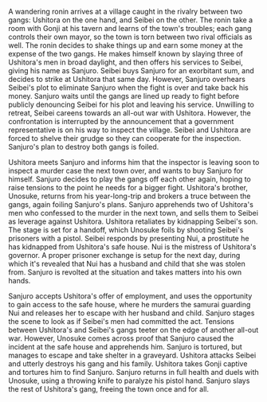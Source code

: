 <!-- Yojimbo -->

A wandering ronin arrives at a village caught in the rivalry between two gangs: Ushitora on the one hand, and Seibei on the other. The ronin take a room with Gonji at his tavern and learns of the town's troubles; each gang controls their own mayor, so the town is torn between two rival officials as well. The ronin decides to shake things up and earn some money at the expense of the two gangs. He makes himself known by slaying three of Ushitora's men in broad daylight, and then offers his services to Seibei, giving his name as Sanjuro. Seibei buys Sanjuro for an exorbitant sum, and decides to strike at Ushitora that same day. However, Sanjuro overhears Seibei's plot to eliminate Sanjuro when the fight is over and take back his money. Sanjuro waits until the gangs are lined up ready to fight before publicly denouncing Seibei for his plot and leaving his service. Unwilling to retreat, Seibei careens towards an all-out war with Ushitora. However, the confrontation is interrupted by the announcement that a government representative is on his way to inspect the village. Seibei and Ushitora are forced to shelve their grudge so they can cooperate for the inspection. Sanjuro's plan to destroy both gangs is foiled.

Ushitora meets Sanjuro and informs him that the inspector is leaving soon to inspect a murder case the next town over, and wants to buy Sanjuro for himself. Sanjuro decides to play the gangs off each other again, hoping to raise tensions to the point he needs for a bigger fight. Ushitora's brother, Unosuke, returns from his year-long-trip and brokers a truce between the gangs, again foiling Sanjuro's plans. Sanjuro apprehends two of Ushitora's men who confessed to the murder in the next town, and sells them to Seibei as leverage against Ushitora. Ushitora retaliates by kidnapping Seibei's son. The stage is set for a handoff, which Unosuke foils by shooting Seibei's prisoners with a pistol. Seibei responds by presenting Nui, a prostitute he has kidnapped from Ushitora's safe house. Nui is the mistress of Ushitora's governor. A proper prisoner exchange is setup for the next day, during which it's revealed that Nui has a husband and child that she was stolen from. Sanjuro is revolted at the situation and takes matters into his own hands.

Sanjuro accepts Ushitora's offer of employment, and uses the opportunity to gain access to the safe house, where he murders the samurai guarding Nui and releases her to escape with her husband and child. Sanjuro stages the scene to look as if Seibei's men had committed the act. Tensions between Ushitora's and Seibei's gangs teeter on the edge of another all-out war. However, Unosuke comes across proof that Sanjuro caused the incident at the safe house and apprehends him. Sanjuro is tortured, but manages to escape and take shelter in a graveyard. Ushitora attacks Seibei and utterly destroys his gang and his family. Ushitora takes Gonji captive and tortures him to find Sanjuro. Sanjuro returns in full health and duels with Unosuke, using a throwing knife to paralyze his pistol hand. Sanjuro slays the rest of Ushitora's gang, freeing the town once and for all.